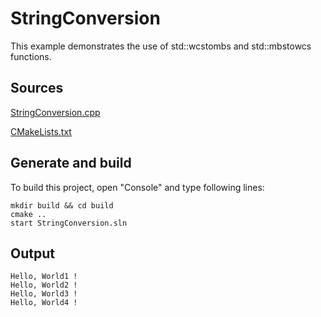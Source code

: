 # StringConversion

This example demonstrates the use of std::wcstombs and std::mbstowcs functions.

## Sources

[StringConversion.cpp](./StringConversion.cpp)

[CMakeLists.txt](./CMakeLists.txt)

## Generate and build

To build this project, open "Console" and type following lines:

``` shell
mkdir build && cd build
cmake .. 
start StringConversion.sln
```

## Output

```
Hello, World1 !
Hello, World2 !
Hello, World3 !
Hello, World4 !
```
